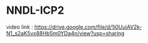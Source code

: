 # NNDL-ICP2

video link : https://drive.google.com/file/d/1i0UujAV2k-N1_s2aK5vx88Hb5m0YDa4n/view?usp=sharing
